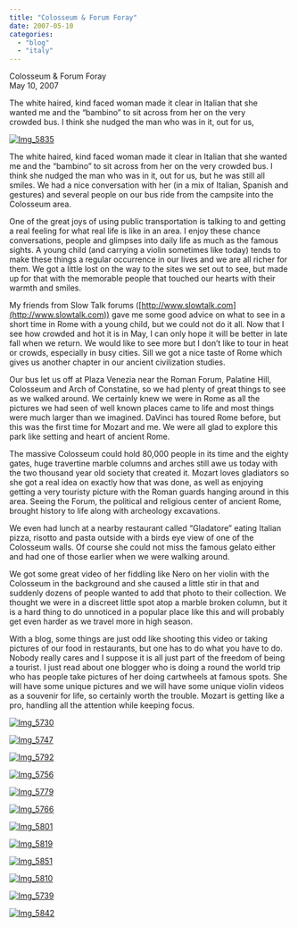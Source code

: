 ```yaml
---
title: "Colosseum & Forum Foray"
date: 2007-05-10
categories: 
  - "blog"
  - "italy"
---
```


Colosseum & Forum Foray  
May 10, 2007

The white haired, kind faced woman made it clear in Italian that she  
wanted me and the “bambino” to sit across from her on the very  
crowded bus. I think she nudged the man who was in it, out for us,

<!--more-->

[![Img_5835](https://pub-ac94b3f306b24c0dba4238943c97f2e1.r2.dev/soultravelers3/images/2008/03/13/img_5835.png "Img_5835")](https://pub-ac94b3f306b24c0dba4238943c97f2e1.r2.dev/photos/uncategorized/2008/03/13/img_5835.png)

The white haired, kind faced woman made it clear in Italian that she wanted me and the “bambino” to sit across from her on the very crowded bus. I think she nudged the man who was in it, out for us, but he was still all smiles. We had a nice conversation with her (in a mix of Italian, Spanish and gestures) and several people on our bus ride from the campsite into the Colosseum area.

One of the great joys of using public transportation is talking to and getting a real feeling for what real life is like in an area. I enjoy these chance conversations, people and glimpses into daily life as much as the famous sights. A young child (and carrying a violin sometimes like today) tends to make these things a regular occurrence in our lives and we are all richer for them. We got a little lost on the way to the sites we set out to see, but made up for that with the memorable people that touched our hearts with their warmth and smiles.

My friends from Slow Talk forums ([http://www.slowtalk.com](http://www.slowtalk.com)) gave me some good advice on what to see in a short time in Rome with a young child, but we could not do it all. Now that I see how crowded and hot it is in May, I can only hope it will be better in late fall when we return. We would like to see more but I don’t like to tour in heat or crowds, especially in busy cities. Sill we got a nice taste of Rome which gives us another chapter in our ancient civilization studies.

Our bus let us off at Plaza Venezia near the Roman Forum, Palatine Hill, Colosseum and Arch of Constatine, so we had plenty of great things to see as we walked around. We certainly knew we were in Rome as all the pictures we had seen of well known places came to life and most things were much larger than we imagined. DaVinci has toured Rome before, but this was the first time for Mozart and me. We were all glad to explore this park like setting and heart of ancient Rome.

The massive Colosseum could hold 80,000 people in its time and the eighty gates, huge travertine marble columns and arches still awe us today with the two thousand year old society that created it. Mozart loves gladiators so she got a real idea on exactly how that was done, as well as enjoying getting a very touristy picture with the Roman guards hanging around in this area. Seeing the Forum, the political and religious center of ancient Rome, brought history to life along with archeology excavations.

We even had lunch at a nearby restaurant called “Gladatore” eating Italian pizza, risotto and pasta outside with a birds eye view of one of the Colosseum walls. Of course she could not miss the famous gelato either and had one of those earlier when we were walking around.

We got some great video of her fiddling like Nero on her violin with the Colosseum in the background and she caused a little stir in that and suddenly dozens of people wanted to add that photo to their collection. We thought we were in a discreet little spot atop a marble broken column, but it is a hard thing to do unnoticed in a popular place like this and will probably get even harder as we travel more in high season.

With a blog, some things are just odd like shooting this video or taking pictures of our food in restaurants, but one has to do what you have to do. Nobody really cares and I suppose it is all just part of the freedom of being a tourist. I just read about one blogger who is doing a round the world trip who has people take pictures of her doing cartwheels at famous spots. She will have some unique pictures and we will have some unique violin videos as a souvenir for life, so certainly worth the trouble. Mozart is getting like a pro, handling all the attention while keeping focus.

[![Img_5730](https://pub-ac94b3f306b24c0dba4238943c97f2e1.r2.dev/soultravelers3/images/2008/03/13/img_5730.png "Img_5730")](https://pub-ac94b3f306b24c0dba4238943c97f2e1.r2.dev/photos/uncategorized/2008/03/13/img_5730.png)

[![Img_5747](https://pub-ac94b3f306b24c0dba4238943c97f2e1.r2.dev/soultravelers3/images/2008/03/13/img_5747.png "Img_5747")](https://pub-ac94b3f306b24c0dba4238943c97f2e1.r2.dev/photos/uncategorized/2008/03/13/img_5747.png)

[![Img_5792](https://pub-ac94b3f306b24c0dba4238943c97f2e1.r2.dev/soultravelers3/images/2008/03/13/img_5792.png "Img_5792")](https://pub-ac94b3f306b24c0dba4238943c97f2e1.r2.dev/photos/uncategorized/2008/03/13/img_5792.png)

[![Img_5756](https://pub-ac94b3f306b24c0dba4238943c97f2e1.r2.dev/soultravelers3/images/2008/03/13/img_5756.png "Img_5756")](https://pub-ac94b3f306b24c0dba4238943c97f2e1.r2.dev/photos/uncategorized/2008/03/13/img_5756.png)

[![Img_5779](https://pub-ac94b3f306b24c0dba4238943c97f2e1.r2.dev/soultravelers3/images/2008/03/13/img_5779.png "Img_5779")](https://pub-ac94b3f306b24c0dba4238943c97f2e1.r2.dev/photos/uncategorized/2008/03/13/img_5779.png)

[![Img_5766](https://pub-ac94b3f306b24c0dba4238943c97f2e1.r2.dev/soultravelers3/images/2008/03/13/img_5766.png "Img_5766")](https://pub-ac94b3f306b24c0dba4238943c97f2e1.r2.dev/photos/uncategorized/2008/03/13/img_5766.png)

[![Img_5801](https://pub-ac94b3f306b24c0dba4238943c97f2e1.r2.dev/soultravelers3/images/2008/03/13/img_5801.png "Img_5801")](https://pub-ac94b3f306b24c0dba4238943c97f2e1.r2.dev/photos/uncategorized/2008/03/13/img_5801.png)

[![Img_5819](https://pub-ac94b3f306b24c0dba4238943c97f2e1.r2.dev/soultravelers3/images/2008/03/13/img_5819.png "Img_5819")](https://pub-ac94b3f306b24c0dba4238943c97f2e1.r2.dev/photos/uncategorized/2008/03/13/img_5819.png)

[![Img_5851](https://pub-ac94b3f306b24c0dba4238943c97f2e1.r2.dev/soultravelers3/images/2008/03/13/img_5851.png "Img_5851")](https://pub-ac94b3f306b24c0dba4238943c97f2e1.r2.dev/photos/uncategorized/2008/03/13/img_5851.png)

[![Img_5810](https://pub-ac94b3f306b24c0dba4238943c97f2e1.r2.dev/soultravelers3/images/2008/03/13/img_5810.png "Img_5810")](https://pub-ac94b3f306b24c0dba4238943c97f2e1.r2.dev/photos/uncategorized/2008/03/13/img_5810.png)

[![Img_5739](https://pub-ac94b3f306b24c0dba4238943c97f2e1.r2.dev/soultravelers3/images/2008/03/13/img_5739.png "Img_5739")](https://pub-ac94b3f306b24c0dba4238943c97f2e1.r2.dev/photos/uncategorized/2008/03/13/img_5739.png)

[![Img_5842](https://pub-ac94b3f306b24c0dba4238943c97f2e1.r2.dev/soultravelers3/images/2008/03/13/img_5842.png "Img_5842")](https://pub-ac94b3f306b24c0dba4238943c97f2e1.r2.dev/photos/uncategorized/2008/03/13/img_5842.png)
